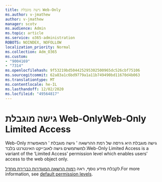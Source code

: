 ```yaml
---
title: גישה מוגבלת Web-Only
ms.author: v-jmathew
author: v-jmathew
manager: scotv
ms.audience: Admin
ms.topic: article
ms.service: o365-administration
ROBOTS: NOINDEX, NOFOLLOW
localization_priority: Normal
ms.collection: Adm_O365
ms.custom:
- "9004169"
- "7314"
ms.openlocfilehash: 9f53219bd504425295302500965dc526cbf75106
ms.sourcegitcommit: 62a83a1c6bd9779a1a11b749490bd11670d4b063
ms.translationtype: MT
ms.contentlocale: he-IL
ms.lasthandoff: 12/02/2020
ms.locfileid: "49564817"
---
```

# <a name="web-only-limited-access"></a><span data-ttu-id="b6214-102">גישה מוגבלת Web-Only</span><span class="sxs-lookup"><span data-stu-id="b6214-102">Web-Only Limited Access</span></span>

<span data-ttu-id="b6214-103">Web-Only גישה מוגבלת היא גירסה של רמת ההרשאה ' גישה מוגבלת ' המאפשרת למשתמשים גישה לאובייקט האינטרנט בלבד.</span><span class="sxs-lookup"><span data-stu-id="b6214-103">Web-Only Limited Access is a variant of the ‘Limited Access’ permission level which enables users’ access to the web object only.</span></span>

<span data-ttu-id="b6214-104">לקבלת מידע נוסף, ראה [רמות הרשאה המוגדרות כברירת מחדל](https://docs.microsoft.com/sharepoint/understanding-permission-levels#default-permission-levels).</span><span class="sxs-lookup"><span data-stu-id="b6214-104">For more information, see [default permission levels](https://docs.microsoft.com/sharepoint/understanding-permission-levels#default-permission-levels).</span></span>
